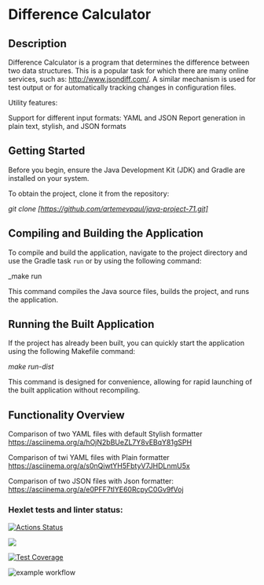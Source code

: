 # Difference Calculator

## Description

Difference Calculator is a program that determines the difference between two data structures. 
This is a popular task for which there are many online services, such as: http://www.jsondiff.com/. 
A similar mechanism is used for test output or for automatically tracking changes in configuration files.

Utility features:

Support for different input formats: YAML and JSON
Report generation in plain text, stylish, and JSON formats

## Getting Started

Before you begin, ensure the Java Development Kit (JDK) and Gradle are installed on your system.

To obtain the project, clone it from the repository:

_git clone [https://github.com/artemevpaul/java-project-71.git]_


## Compiling and Building the Application

To compile and build the application, navigate to the project directory and use the Gradle task `run` or by using the following command:

_make run

This command compiles the Java source files, builds the project, and runs the application.

## Running the Built Application

If the project has already been built, you can quickly start the application using the following Makefile command:

_make run-dist_

This command is designed for convenience, allowing for rapid launching of the built application without recompiling.


## Functionality Overview

Comparison of two YAML files with default Stylish formatter
https://asciinema.org/a/hOjN2bBUeZL7Y8vEBqY81gSPH

Comparison of twi YAML files with Plain formatter
https://asciinema.org/a/s0nQiwtYH5FbtyV7JHDLnmU5x

Comparison of two JSON files with Json formatter:
https://asciinema.org/a/e0PFF7tlYE60RcpyC0Gv9fVoj



### Hexlet tests and linter status:
[![Actions Status](https://github.com/artemevpaul/java-project-71/actions/workflows/hexlet-check.yml/badge.svg)](https://github.com/artemevpaul/java-project-71/actions)

<a href="https://codeclimate.com/github/artemevpaul/java-project-71/maintainability"><img src="https://api.codeclimate.com/v1/badges/c9ade152067aa9dd3566/maintainability" /></a>

[![Test Coverage](https://api.codeclimate.com/v1/badges/c9ade152067aa9dd3566/test_coverage)](https://codeclimate.com/github/artemevpaul/java-project-71/test_coverage)

![example workflow](https://github.com/artemevpaul/java-project-71/actions/workflows/main.yml/badge.svg)
